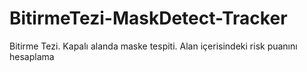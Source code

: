# BitirmeTezi-MaskDetect-Tracker
Bitirme Tezi. Kapalı alanda maske tespiti. Alan içerisindeki risk puanını hesaplama
